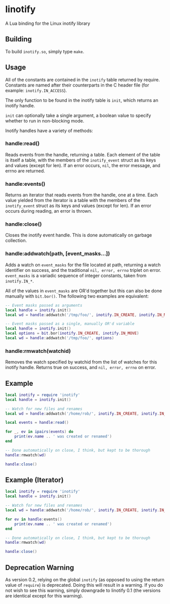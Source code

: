 linotify
========
A Lua binding for the Linux inotify library

Building
--------

To build `inotify.so`, simply type `make`.

Usage
-----

All of the constants are contained in the `inotify` table returned by
require.  Constants are named after their counterparts in the C header
file (for example: `inotify.IN_ACCESS`).

The only function to be found in the inotify table is `init`, which returns an
inotify handle.

`init` can optionally take a single argument, a boolean value to specify
whether to run in non-blocking mode.

Inotify handles have a variety of methods:

### handle:read()

Reads events from the handle, returning a table.  Each element of the table
is itself a table, with the members of the `inotify_event` struct as its
keys and values (except for len).  If an error occurs, `nil`, the error
message, and errno are returned.

### handle:events()

Returns an iterator that reads events from the handle, one at a time.
Each value yielded from the iterator is a table with the members of the
`inotify_event` struct as its keys and values (except for len).  If an
error occurs during reading, an error is thrown.

### handle:close()

Closes the inotify event handle.  This is done automatically on garbage
collection.

### handle:addwatch(path, [event_masks...])

Adds a watch on `event_masks` for the file located at path, returning a
watch identifier on success, and the traditional `nil, error, errno` triplet
on error.  `event_masks` is a variadic sequence of integer constants, taken
from `inotify.IN_*`.

All of the values in `event_masks` are OR'd together but this can also be done
manually with `bit.bor()`. The following two examples are equivalent:

```lua
-- Event masks passed as arguments
local handle = inotify.init()
local wd = handle:addwatch('/tmp/foo/', inotify.IN_CREATE, inotify.IN_MOVE)

-- Event masks passed as a single, manually OR'd variable
local handle = inotify.init()
local options = bit.bor(inotify.IN_CREATE, inotify.IN_MOVE)
local wd = handle:addwatch('/tmp/foo/', options)
```

### handle:rmwatch(watchid)

Removes the watch specified by watchid from the list of watches for this
inotify handle.  Returns true on success, and `nil, error, errno` on error.

Example
-------

```lua
local inotify = require 'inotify'
local handle = inotify.init()

-- Watch for new files and renames
local wd = handle:addwatch('/home/rob/', inotify.IN_CREATE, inotify.IN_MOVE)

local events = handle:read()

for _, ev in ipairs(events) do
    print(ev.name .. ' was created or renamed')
end

-- Done automatically on close, I think, but kept to be thorough
handle:rmwatch(wd)

handle:close()
```

Example (Iterator)
------------------

```lua
local inotify = require 'inotify'
local handle = inotify.init()

-- Watch for new files and renames
local wd = handle:addwatch('/home/rob/', inotify.IN_CREATE, inotify.IN_MOVE)

for ev in handle:events()
    print(ev.name .. ' was created or renamed')
end

-- Done automatically on close, I think, but kept to be thorough
handle:rmwatch(wd)

handle:close()
```

Deprecation Warning
-------------------

As version 0.2, relying on the global `inotify` (as opposed to using the
return value of `require`) is deprecated.  Doing this will result in
a warning.  If you do not wish to see this warning, simply downgrade to
linotify 0.1 (the versions are identical except for this warning).
